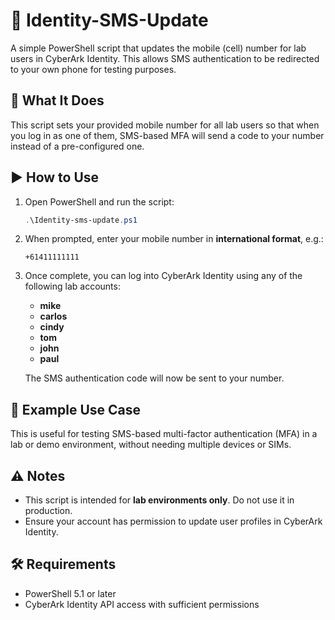 # 📱 Identity-SMS-Update

A simple PowerShell script that updates the mobile (cell) number for lab users in CyberArk Identity. This allows SMS authentication to be redirected to your own phone for testing purposes.

## 🔧 What It Does

This script sets your provided mobile number for all lab users so that when you log in as one of them, SMS-based MFA will send a code to your number instead of a pre-configured one.

## ▶️ How to Use

1. Open PowerShell and run the script:

    ```powershell
    .\Identity-sms-update.ps1
    ```

2. When prompted, enter your mobile number in **international format**, e.g.:

    ```
    +61411111111
    ```

3. Once complete, you can log into CyberArk Identity using any of the following lab accounts:

    - **mike**
    - **carlos**
    - **cindy**
    - **tom**
    - **john**
    - **paul**

    The SMS authentication code will now be sent to your number.

## 🧪 Example Use Case

This is useful for testing SMS-based multi-factor authentication (MFA) in a lab or demo environment, without needing multiple devices or SIMs.

## ⚠️ Notes

- This script is intended for **lab environments only**. Do not use it in production.
- Ensure your account has permission to update user profiles in CyberArk Identity.

## 🛠️ Requirements

- PowerShell 5.1 or later
- CyberArk Identity API access with sufficient permissions
